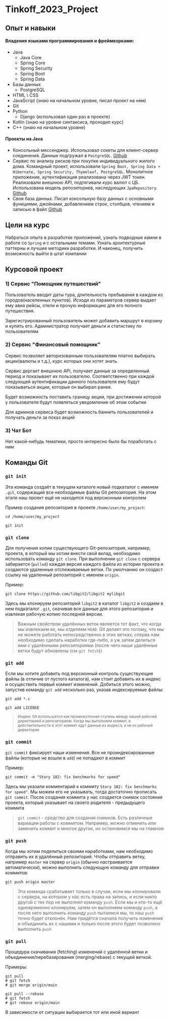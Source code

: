 # Tinkoff_2023_Project

## Опыт и навыки

#### Владения языками программирования и фреймворками:

* Java
  * Java Core
  * Spring Core
  * Spring Security
  * Spring Boot
  * Spring Data
* Базы данных
  * PostgreSQL
* HTML \ CSS
* JavaScript (знаю на начальном уровне, писал проект на нем)
* Git
* Python
  * Django (использовал один раз в проекте)
* Kotlin (знаю на уровне синтаксиса, проходил курс)
* C++ (знаю на начальном уровне)

#### Проекты на Java
* Консольный мессенджер. Использовал сокеты для клиент-сервер соединения. 
Данные подгружал в ```PostgreSQL```. [Github](https://github.com/Daniilmipt/Messenger.git)
* Сервис по анализу рисков при покупке
  индивидуального жилого дома. Командный проект, использовали ```Spring Boot, Spring Data + Hibernate, Spring Security, Thymeleaf, PostgreSQL```.
Монолитное приложение, аутентификация реализована через JWT токен. Реализовали внешнюю API, подтягивали курс валют с ЦБ.
Использована модель репозиториев, наследующих ```JpaRepository```. [Github](https://github.com/Daniilmipt/renthub.git)
* Своя база данных. Писал консольную базу данных с основными функциями, джойнами, добавлением строк, столбцов, чтением и записью в файл
  [Github](https://github.com/Daniilmipt/MyOwnDataBase.git)

## Цели на курс

Набраться опыта в разработке приложений, узнать подводные камни в работе со ```Spring``` и с остальными темами.
Узнать архитектурные паттерны и лучшие методики разработки. И наконец, получить возможность выйти в штат компании

## Курсовой проект


### 1) Сервис "Помощник путешествий"

Пользователь вводит даты тура, длительность пребывания в каждом из городов(населенных пунктов).
Исходя из параметров сервер выдает ему авиа рейсы, отели и прочую информацию для его полного путешествия. 

Зарегистрированный пользователь может добавить маршрут в корзину и купить его. 
Администратор получает деньги и статистику по пользователям


### 2) Сервис "Финансовый помощник"

Сервис позволяет авторизованным пользователям платно выбирать акции(валюты и т.д.), 
курс которых они хотят знать. 

Сервис дергает внешнюю API, получает данные за 
определенный период и показывает их пользователю.
Соответственно при каждой следующей аутентификации данного пользователя 
ему будут показываться акции, которые он выбирал ранее.

Будет возможность поставить границу акции, при достижении которой у пользователя 
будут появляться уведомление об этом событии

Для админов сервиса будет возможность баннить пользователей и получать деньги за 
показ акций

### 3) Чат Бот 
Нет какой-нибудь тематики, просто интересно было бы поработать с ним



## Команды Git

### ```git init```

Эта команда создаёт в текущем каталоге новый подкаталог с именем ```.git```, содержащий все необходимые файлы Git репозитория.
На этом этапе наш проект ещё не находится под версионным контролем

Пример создания репозитория в проекте ```/home/user/my_project```:
```agsl
cd /home/user/my_project
```
```agsl
git init
```

### ```git clone```
Для получения копии существующего Git-репозитория, например, проекта, 
в который мы хотим внести свой вклад, необходимо использовать команду ```git clone```.
При выполнении ```git clone``` с сервера забирается (```pulled```) каждая версия каждого файла из истории проекта 
и создаются удаленные отслеживаемые ветки.  По умолчанию он создаст ссылку на удаленный репозиторий с именем ```origin```.

Пример:
```agsl
git clone https://github.com/libgit2/libgit2 mylibgit
```
Здесь мы клонируем репозиторий ```libgit2``` в каталог ```libgit2``` и создаем в нем подкаталог ```.git```,
скачивая все данные для этого репозитория и извлекая рабочую копию последней версии.

>Важным свойством удалённых веток является тот факт, что когда мы извлекаем их, 
> мы отделяем ```HEAD```. Git делает это потому, что мы не можете работать 
> непосредственно в этих ветках; сперва нам необходимо сделать наработки где-либо,
> а уж затем делиться ими с удалёнными репозиториями (после чего наши удалённые ветки будут обновлены (см ```git fetch```))

### ```git add```

Если мы хотите добавить под версионный контроль существующие файлы (в отличие от пустого каталога),
нам стоит добавить их в индекс и осуществить первый коммит изменений.
Добиться этого можно, запустив команду ```git add``` несколько раз, указав индексируемые файлы:

```agsl
git add *.c
```
```agsl
git add LICENSE
```

><sup>Индекс Git используется как промежуточная ступень между нашей рабочей директорией и репозиторием.
Когда мы выполняем коммит, в действительности в этот коммит идут данные из индекса, а не из рабочей директории

### ```git commit```

```git commit``` фиксирует наши изменения. Все не проиндексированные файлы
(которые не вошли в ```add```) не попадают в коммит 

Пример:
```
git commit -m "Story 182: fix benchmarks for speed"
```
Здесь мы указали комментарий к коммиту ```Story 182: fix benchmarks for speed"```.
Мы можем его не указывать, тогда достаточно прописать ```git commit```.
После создания коммита у нас создается снимок состояния проекта, который указывает на своего родителя - предыдущего коммита

>```git commit``` - средство для создания снимков. Есть различные вариации работы с коммитом. 
> Например, можно отменить или заменить коммит и многое другое, но остановимся мы на главном

### ```git push```

Когда мы хотим поделиться своими наработками, нам необходимо отправить их
в удалённый репозиторий. Чтобы отправить ветку, например ```master``` на сервер ```origin``` (обычно настраивается автоматически),
можно выполнить следующую команду для отправки коммитов:
```
git push origin master
```

>Эта команда срабатывает только в случае, если мы клонировали с сервера, 
> на котором у нас есть права на запись, и если никто другой с тех пор не 
> выполнял команду ```push```. Если мы и кто-то ещё одновременно клонируем,
> затем он выполняем команду ```push```, а после него выполнить команду ```push```
> пытаемся мы, то наш ```push``` точно будет отклонён. Нам придётся сначала
> получить изменения и объединить их с нашими и только после этого будет
> позволено выполнить ```push```
> 
>

### ```git pull```

Процедура скачивания (fetching) изменений с удалённой ветки и объединения/перебазирования (merging/rebase) с текущей веткой. 

Примеры:

```
git pull
# git fetch
# git merge origin/main
```

```
git pull --rebase
# git fetch
# git rebase origin/main
```

В зависимости от ситуации выбирается тот или иной вариант

